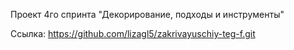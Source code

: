 Проект 4го спринта "Декорирование, подходы и инструменты"

Ссылка: https://github.com/lizagl5/zakrivayuschiy-teg-f.git
